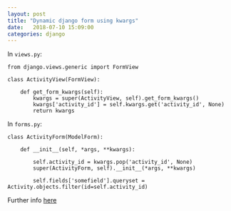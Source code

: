 ```yaml
---
layout: post
title: "Dynamic django form using kwargs"
date:   2018-07-10 15:09:00
categories: django
---
```


In `views.py`:

    from django.views.generic import FormView

    class ActivityView(FormView):

        def get_form_kwargs(self):
            kwargs = super(ActivityView, self).get_form_kwargs()
            kwargs['activity_id'] = self.kwargs.get('activity_id', None)
            return kwargs


In `forms.py`:

    class ActivityForm(ModelForm):

        def __init__(self, *args, **kwargs):

            self.activity_id = kwargs.pop('activity_id', None)
            super(ActivityForm, self).__init__(*args, **kwargs)

            self.fields['somefield'].queryset = Activity.objects.filter(id=self.activity_id)

Further info [here](https://jacobian.org/writing/dynamic-form-generation/)
